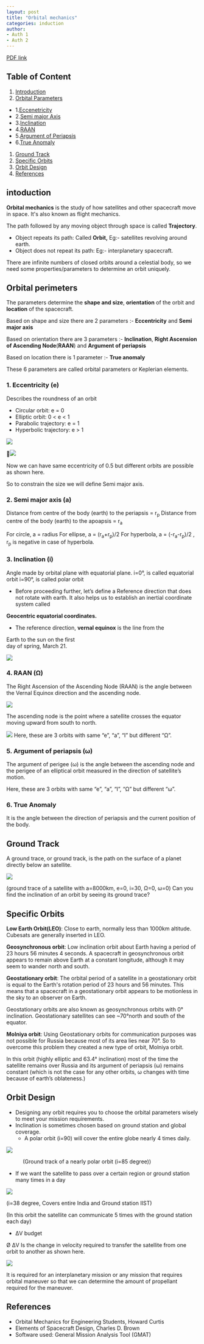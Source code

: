 ```yaml
---
layout: post
title: "Orbital mechanics"
categories: induction
author:
- Auth 1
- Auth 2
---
```


[PDF link](https://drive.google.com/file/d/1am3gCek-Fi5F8WHLnhYojHK_XqLVqRox/view?usp=drive_link)

## Table of Content
1. [Introduction](#intoduction)
1. [Orbital Parameters](#orbital-perimeters)
  - 1.[Eccenetricity](#1-eccentricity-e)
  - 2.[Semi major Axis](#2-semi-major-axis-a)
  - 3.[Inclination](#3-inclination-i)
  - 4.[RAAN](#4-raan-ω)
  - 5.[Argument of Periapsis](#5-argument-of-periapsis-ω)
  - 6.[True Anomaly](#6-true-anomaly)
1. [Ground Track](#ground-track)
1. [Specific Orbits](#specific-orbits)
1. [Orbit Design](#orbit-design)
1. [References](#references)

## intoduction

**Orbital mechanics** is the study of how satellites and other spacecraft move in space. It's also known as flight mechanics. 

The path followed by any moving object through space is called **Trajectory**. 

- Object repeats its path: Called **Orbit,** Eg:- satellites revolving around earth. 
- Object does not repeat its path: Eg:- interplanetary spacecraft. 

There are infinite numbers of closed orbits around a celestial body, so we need some properties/parameters to determine an orbit uniquely. 


## Orbital perimeters

The parameters determine the **shape and size**, **orientation** of the orbit and **location** of the spacecraft. 

Based on shape and size there are 2 parameters :-  **Eccentricity** and **Semi major axis** 

Based on orientation there are 3 parameters :-  **Inclination**, **Right Ascension of Ascending Node**(**RAAN**) and **Argument of periapsis** 

Based on location there is 1 parameter :-  **True anomaly** 

These 6 parameters are called orbital parameters or Keplerian elements. 

### 1. Eccentricity (e) 

Describes the roundness of an orbit 

- Circular orbit: e = 0 
- Elliptic orbit: 0 < e < 1 
- Parabolic trajectory: e = 1 
- Hyperbolic trajectory: e > 1 

![](Aspose.Words.78bbc685-6279-4d3e-a49a-16b1905e868c.003.png)

![](Aspose.Words.78bbc685-6279-4d3e-a49a-16b1905e868c.004.jpeg)

Now we can have same eccentricity of 0.5 but different orbits are possible as shown here. 

So to constrain the size we will define Semi major axis.  

### 2. Semi major axis (a) 

Distance from centre of the body (earth) to the periapsis = r<sub>p</sub>
Distance from centre of the body (earth) to the apoapsis =  r<sub>a</sub>

For circle, a  = radius 
For ellipse, a =  (r<sub>a</sub>+r<sub>p</sub>)/2
For hyperbola, a = (-r<sub>a</sub>-r<sub>p</sub>)/2 , r<sub>p</sub> is negative in case of hyperbola. 

### 3. Inclination (i) 

Angle made by orbital plane with equatorial plane. 
i=0°, is called equatorial orbit
i=90°, is called polar orbit  

- Before proceeding further,  let’s define a Reference direction  that does not rotate with earth.  It also helps us to establish an   inertial coordinate system called  

**Geocentric equatorial coordinates.**   

- The reference direction, **vernal  equinox** is the line from the  

Earth to the sun on the first  
day of spring, March 21.  

![](Aspose.Words.78bbc685-6279-4d3e-a49a-16b1905e868c.008.png)

### 4. RAAN (Ω) 

The Right Ascension of the Ascending Node (RAAN) is the angle between the Vernal Equinox direction and  the ascending node.  

![](Aspose.Words.78bbc685-6279-4d3e-a49a-16b1905e868c.009.png)

The ascending node is the point where a satellite  crosses the equator moving upward from south to  north.  

![](Aspose.Words.78bbc685-6279-4d3e-a49a-16b1905e868c.010.jpeg)
Here, these are 3 orbits with same “e”, “a”, “I” but  different “Ω”.  

### 5. Argument of periapsis (ω)  

The argument of perigee (ω) is the angle between the  ascending node and the perigee of an elliptical orbit  measured in the direction of satellite’s motion.   

Here, these are 3 orbits with same “e”, “a”, “I”, “Ω”  but different “ω”.   

### 6. True Anomaly  

It is the angle between the direction of periapsis and  the current position of the body.  

## Ground Track 

A ground trace, or ground track, is the path on the surface of a planet directly below an satellite. 

![](Aspose.Words.78bbc685-6279-4d3e-a49a-16b1905e868c.011.jpeg)

(ground trace of a satellite with a=8000km, e=0, i=30, Ω=0, ω=0) Can you find the inclination of an orbit by seeing its ground trace? 

## Specific Orbits 

**Low Earth Orbit(LEO)**: Close to earth, normally less than 1000km altitude. Cubesats are generally inserted in LEO. 

**Geosynchronous orbit**: Low inclination orbit about Earth having a period of 23 hours 56 minutes 4 seconds. A spacecraft in geosynchronous orbit appears to remain above Earth at a constant longitude, although it may seem to wander north and south. 

**Geostationary orbit**: The orbital period of a satellite in a geostationary orbit is equal to the Earth's rotation period of 23 hours and 56 minutes. This means that a spacecraft in a geostationary orbit appears to be motionless in the sky to an observer on Earth. 

Geostationary orbits are also known as geosynchronous orbits with 0° inclination. Geostationary satellites can see ~70°north and south of the equator. 

**Molniya orbit**: Using Geostationary orbits for communication purposes was not possible for Russia because most of its area lies near 70°. So to overcome this problem they created a new type of orbit, Molniya orbit. 

In this orbit (highly elliptic and 63.4° inclination) most of the time the satellite remains over Russia and its argument of periapsis (ω) remains constant (which is not the case for any other orbits, ω changes with time because of earth’s oblateness.) 

## Orbit Design 

- Designing any orbit requires you to choose the orbital parameters wisely to meet your mission requirements. 
- Inclination is sometimes chosen based on ground station and global coverage. 
  - A polar orbit (i=90) will cover the entire globe nearly 4 times daily. 

![](Aspose.Words.78bbc685-6279-4d3e-a49a-16b1905e868c.012.jpeg)

`      `(Ground track of a nearly polar orbit (i=85 degree)) 

- If we want the satellite to pass over a certain region or ground station many times in a day 

![](Aspose.Words.78bbc685-6279-4d3e-a49a-16b1905e868c.013.jpeg)

(i=38 degree, Covers entire India and Ground station IIST) 

(In this orbit the satellite can communicate 5 times with the ground station each day) 

- ΔV budget 

Ø  ΔV Is the change in velocity required to transfer the satellite from one orbit to another as shown here. 

![](Aspose.Words.78bbc685-6279-4d3e-a49a-16b1905e868c.014.png)

It is required for an interplanetary mission or any mission that requires orbital maneuver so that we can determine the amount of propellant required for the maneuver. 

## References

- Orbital Mechanics for Engineering Students, Howard Curtis 
- Elements of Spacecraft Design, Charles D. Brown 
- Software used: General Mission Analysis Tool (GMAT) 
